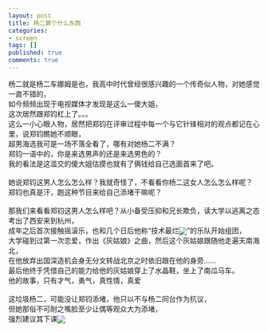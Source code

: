 ```yaml
---
layout: post
title: 杨二算个什么东西
categories:
- screen
tags: []
published: true
comments: true
---
```

<p>杨二就是杨二车娜姆是也，我高中时代曾经很感兴趣的一个传奇似人物，对她感觉一直不错的，<br />如今频频出现于电视媒体才发现是这么一傻大姐，<br />这次居然跟郑钧杠上了。。。<br />这么一小心眼人物，居然把郑钧在评审过程中每一个与它针锋相对的观点都记在心里，说郑钧瞧她不顺眼，<br />超男海选我可是一场不落全看了，哪有对她杨二不满？<br />郑钧一语中的，你是来选男声的还是来选男色的？<br />我的看法是这滥交的傻大姐估摸也就有了俩钱给自己选面首来了吧。<br /><br />她说郑钧这男人怎么怎么样？我就奇怪了，不看看你杨二这女人怎么怎么样呢？<br />郑钧也真是汗，跑这种节目来给自己添堵干嘛呢？<br /><br />那我们来看看郑钧这男人怎么样吧？从小备受压抑和兄长欺负，读大学以逃离之态考出了西安来到杭州，<br />成年之后首次接触摇滚乐，也和几个日后他称“技术最烂<img src="http://login.blogcn.com/images/em/2/13.gif" align="absMiddle" border="0" />”的乐队开始组团，<br />大学碰到过第一次恋爱，作出《灰姑娘》之曲，然后这个灰姑娘跟随他走遍天南海北，<br />在他放弃出国深造机会身无分文转战北京之时依旧跟在他的身旁……<br />最后他终于凭借自己的能力给他的灰姑娘穿上了水晶鞋，坐上了南瓜马车。<br />他的故事，只有才气，勇气，真性情，真爱<br /><br />这垃圾杨二，可能没让郑钧添堵，他只以不与杨二同台作为抗议，<br />但她那俗不可耐之嘴脸至少让偶等观众大为添堵，<br />强烈建议其下课<img src="http://login.blogcn.com/images/em/2/8.gif" align="absMiddle" border="0" /> </p>

